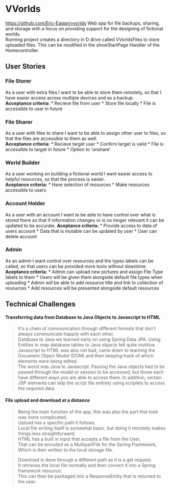 # VVorlds
https://github.com/Eric-Eagan/vvorlds
Web app for file backups, sharing, and storage with a focus on providing support for the designing of fictional worlds.  
Running project creates a directory in D drive called VVorldsFiles to store uploaded files. This can be modified in the showStartPage Handler of the Homecontroller.

## User Stories
### File Storer
As a user with extra files I want to be able to store them remotely, so that I have easier access across multiple devices and as a backup.  
**Acceptance criteria:** * Recieve file from user * Store file locally * File is accessible to user in future

### File Sharer
As a user with files to share I want to be able to assign other user to files, so that the files are accessible to them as well.  
**Acceptance criteria:** * Recieve target user * Confirm target is valid * File is accessible to target in future * Option to 'unshare'

### World Builder
As a user working on building a fictional world I want easier access to helpful resources, so that the process is easier.  
**Aceptance criteria:** * Have selection of resources * Make resources accessible to users

### Account Holder
As a user with an account I want to be able to have control over what is stored there so that if information changes or is no longer relevant it can be updated to be accurate.
**Aceptance criteria:** * Provide access to data of users account * Data that is mutable can be updated by user * User can delete account

### Admin 
As an admin I want control over resources and the types labels can be called, so that users can be provided more tools without downtime.
**Aceptance criteria:** * Admin can upload new pictures and assign File Type labels to them * Users will be given them alongside default file types when uploading * Admin will be able to add resource title and link to collection of resources * Add resources will be presented alongside default resources

## Technical Challenges
#### Transferring data from Database to Java Objects to Javascript to HTML
 > It's a chain of communication through different formats that don't always communicate happily with each other.  
 > Database to Java we learned early on using Spring Data JPA. Using Entities to map database tables to Java objects felt quite inutitive.  
 > Javascript to HTML was also not bad, came down to learning the Document Object Model (DOM) and then keeping track of which elements were being edited.  
 > The worst was Java to Javascript. Passing the Java objects had to be passed through the model or session to be accessed, but those each have different ways you are able to access them. In addition, certain JSP elements can skip the script file entirely using scriplets to access the required data.  
#### File upload and download at a distance
 > Being the main function of the app, this was also the part that took was more complicated.  
 > Upload has a specific path it follows.  
 > Local file writing itself is somewhat basic, but doing it remotely makes things less straightforward.  
 > HTML has a built in input that accepts a file from the User,  
 > That can be encoded as a MultipartFile for the Spring Framework,  
 > Which is then written to the local storage file.  
 >  
 > Download is done through a different path as it is a get request.  
 > It retrieves the local file normally and then convert it into a Spring framework resource.  
 > This can then be packaged into a ResponseEntity that is returned to the user.
